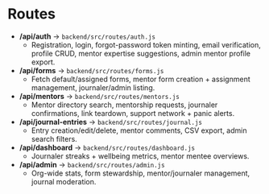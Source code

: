 # Routes

- **/api/auth** → `backend/src/routes/auth.js`
  - Registration, login, forgot-password token minting, email verification, profile CRUD, mentor expertise suggestions, admin mentor profile export.
- **/api/forms** → `backend/src/routes/forms.js`
  - Fetch default/assigned forms, mentor form creation + assignment management, journaler/admin listing.
- **/api/mentors** → `backend/src/routes/mentors.js`
  - Mentor directory search, mentorship requests, journaler confirmations, link teardown, support network + panic alerts.
- **/api/journal-entries** → `backend/src/routes/journal.js`
  - Entry creation/edit/delete, mentor comments, CSV export, admin search filters.
- **/api/dashboard** → `backend/src/routes/dashboard.js`
  - Journaler streaks + wellbeing metrics, mentor mentee overviews.
- **/api/admin** → `backend/src/routes/admin.js`
  - Org-wide stats, form stewardship, mentor/journaler management, journal moderation.
